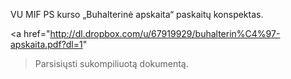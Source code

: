 VU MIF PS kurso „Buhalterinė apskaita“ paskaitų konspektas.

<a href="http://dl.dropbox.com/u/67919929/buhalterin%C4%97-apskaita.pdf?dl=1"
>Parsisiųsti sukompiliuotą dokumentą.</a>
